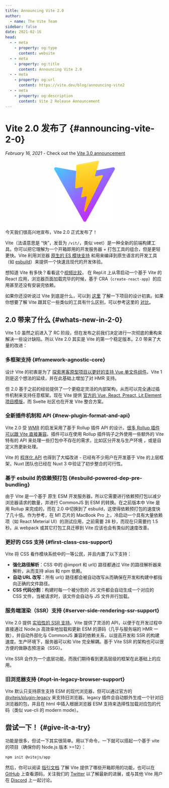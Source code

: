 ```yaml
---
title: Announcing Vite 2.0
author:
  - name: The Vite Team
sidebar: false
date: 2021-02-16
head:
  - - meta
    - property: og:type
      content: website
  - - meta
    - property: og:title
      content: Announcing Vite 2.0
  - - meta
    - property: og:url
      content: https://vite.dev/blog/announcing-vite2
  - - meta
    - property: og:description
      content: Vite 2 Release Announcement
---
```


# Vite 2.0 发布了 {#announcing-vite-2-0}

_February 16, 2021_ - Check out the [Vite 3.0 announcement](./announcing-vite3.md)

<p style="text-align:center">
  <img src="/logo.svg" style="height:200px">
</p>

今天我们很高兴地宣布，Vite 2.0 正式发布了！

Vite（法语意思是 “快”，发音为 `/vit/`，类似 veet）是一种全新的前端构建工具。你可以把它理解为一个开箱即用的开发服务器 + 打包工具的组合，但是更轻更快。Vite 利用浏览器 [原生的 ES 模块支持](https://developer.mozilla.org/en-US/docs/Web/JavaScript/Guide/Modules) 和用来编译到原生语言的开发工具（如 [esbuild](https://esbuild.github.io/)）来提供一个快速且现代的开发体验。

想知道 Vite 有多快？看看这个[视频比较](https://twitter.com/amasad/status/1355379680275128321)， 在 Repl.it 上从零启动一个基于 Vite 的 React 应用，浏览器页面加载完毕的时候，基于 CRA（`create-react-app`）的应用甚至还没有安装完依赖。

如果你还没听说过 Vite 到底是什么，可以到 [这里](/guide/why) 了解一下项目的设计初衷。如果你想要了解 Vite 跟其它一些类似的工具有什么区别，可以参考这里的 [对比](/guide/comparisons)。

## 2.0 带来了什么 {#whats-new-in-2-0}

Vite 1.0 虽然之前进入了 RC 阶段，但在发布之前我们决定进行一次彻底的重构来解决一些设计缺陷。所以 Vite 2.0 其实是 Vite 的第一个稳定版本。2.0 带来了大量的改进：

### 多框架支持 {#framework-agnostic-core}

设计 Vite 的初衷是为了 [探索黑客原型项目以更好的支持 Vue 单文件组件](https://github.com/vuejs/vue-dev-server)。Vite 1 则是这个想法的延续，并在此基础上增加了对 HMR 支持。

但 2.0 基于之前的经验提供了一个更稳定灵活的内部架构，从而可以完全通过插件机制来支持任意框架。现在 Vite 提供 [官方的 Vue, React, Preact, Lit Element 项目模版](https://github.com/vitejs/vite/tree/main/packages/create-vite)，而 Svelte 社区也在开发 Vite 整合方案。

### 全新插件机制和 API {#new-plugin-format-and-api}

Vite 2.0 受 [WMR](https://github.com/preactjs/wmr) 的启发采用了基于 Rollup 插件 API 的设计。[很多 Rollup 插件可以跟 Vite 直接兼容](https://vite-rollup-plugins.patak.dev/)。插件可以在使用 Rollup 插件钩子之外使用一些额外的 Vite 特有的 API 来处理一些打包中不存在的需求，比如区分开发与生产环境 ，或是自定义热更新处理。

Vite 的 [程序化 API](/guide/api-javascript) 也得到了大幅改进 - 已经有不少用户在开发基于 Vite 的上层框架，Nuxt 团队也已经在 Nuxt 3 中验证了初步整合的可行性。

### 基于 esbuild 的依赖预打包 {#esbuild-powered-dep-pre-bundling}

由于 Vite 是一个基于 原生 ESM 开发服务器，所以它需要进行依赖预打包以减少浏览器请求的数量，并进行 CommonJS 到 ESM 的转换。在之前版本中 Vite 是用 Rollup 来完成的，而在 2.0 中切换到了 esbuild，这使得依赖预打包的速度快了几十倍。作为参考，在 M1 芯片的 MacBook Pro 上，冷启动一个具有大量依赖项（如 React Meterial UI）的测试应用，之前需要 28 秒，而现在只需要约 1.5 秒。从 webpack 或其它打包工具迁移到 Vite 应该也会有类似的速度改善。

### 更好的 CSS 支持 {#first-class-css-support}

Vite 将 CSS 看作模块系统中的一等公民，并且内置了以下支持：

- **强化路径解析**：CSS 中的 @import 和 url() 路径都通过 Vite 的路径解析器来解析，从而支持 alias 和 npm 依赖。
- **自动 URL 改写**：所有 url() 路径都会被自动改写从而确保在开发和构建中都指向正确的文件路径。
- **CSS 代码分割**：构建时每一个被分割的 JS 文件都会自动生成一个对应的 CSS 文件，当被请求时，该文件会自动与 JS 文件并行加载。

### 服务端渲染（SSR）支持 {#server-side-rendering-ssr-support}

Vite 2.0 提供 [实验性的 SSR 支持](/guide/ssr)。Vite 提供了灵活的 API，以便于在开发过程中直接通过 Node.js 高效率地加载和更新 ESM 的源码（几乎与服务端的 HMR 一致），并自动外部化与 CommonJS 兼容的依赖关系，以提高开发和 SSR 的构建速度。生产环境下，服务器可以和 Vite 完全解耦。基于 Vite SSR 的架构也可以很方便的做静态预渲染（SSG）。

Vite SSR 会作为一个底层功能，而我们期待看到更高层级的框架在此基础上的应用。

### 旧浏览器支持 {#opt-in-legacy-browser-support}

Vite 默认只支持原生支持 ESM 的现代浏览器，但可以通过官方的 [@vitejs/plugin-legacy](https://github.com/vitejs/vite/tree/main/packages/plugin-legacy) 来支持旧浏览器。legacy 插件会自动额外生成一个针对旧浏览器的包，并且在 html 中插入根据浏览器 ESM 支持来选择性加载对应包的代码（类似 vue-cli 的 modern mode）。

## 尝试一下！ {#give-it-a-try}

功能是很多，但试一下其实很简单。用以下命令，一下就可以搭起一个基于 vite 的项目（确保你的 Node.js 版本 >=12）：

```bash
npm init @vitejs/app
```

然后，你可以阅读 [指引文档](/guide/) 了解 Vite 提供了哪些开箱即用的功能，也可以在 [GitHub](https://github.com/vitejs/vite) 上查看源码，关注我们的 [Twitter](https://twitter.com/vite_js) 以了解最新的进展，或与其他 Vite 用户在 [Discord](http://chat.vite.dev/) 上一起讨论。
